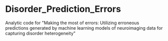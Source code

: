 # Disorder_Prediction_Errors
 Analytic code for "Making the most of errors: Utilizing erroneous predictions generated by machine learning models of neuroimaging data for capturing disorder heterogeneity"
